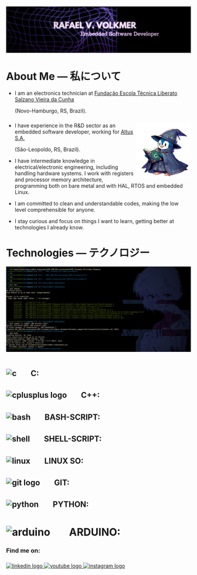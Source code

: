 ![Alt Text](https://github.com/RafaelVVolkmer/RafaelVVolkmer/blob/main/RafaelVVolkmer_Banner.png)

# About Me — 私について
- I am an electronics technician at [Fundação Escola Técnica Liberato Salzano Vieira da Cunha](https://www.liberato.com.br)
  
  (Novo-Hamburgo, RS, Brazil).
  ###

<img align="right" height="150" src="https://github.com/RafaelVVolkmer/RafaelVVolkmer/blob/main/PENGUIM_1%20(1).png"  />

- I have experience in the R&D sector as an embedded software developer, working for [Altus S.A.](https://www.altus.com.br)
  
  (São-Leopoldo, RS, Brazil).
  
- I have intermediate knowledge in electrical/electronic engineering, including handling hardware systems. I work with registers and processor memory architecture, programming both on bare metal and with HAL, RTOS and embedded Linux.
  
- I am committed to clean and understandable codes, making the low level comprehensible for anyone.

- I stay curious and focus on things I want to learn, getting better at technologies I already know.

###
# Technologies — テクノロジー

![Alt Text](https://github.com/RafaelVVolkmer/RafaelVVolkmer/blob/main/image.png)
#
###
##   <img src="https://cdn.jsdelivr.net/gh/devicons/devicon@latest/icons/c/c-plain.svg" height="35" alt="c"/>ㅤㅤC:
###
##   <img src="https://cdn.jsdelivr.net/gh/devicons/devicon@latest/icons/cplusplus/cplusplus-plain.svg" height="35" alt="cplusplus logo"/>ㅤㅤC++:
###
##   <img src="https://cdn.jsdelivr.net/gh/devicons/devicon@latest/icons/bash/bash-original.svg" alt="bash" height="35"/>ㅤㅤBASH-SCRIPT: 
###
##   <img src="https://cdn.jsdelivr.net/gh/devicons/devicon@latest/icons/powershell/powershell-plain.svg" alt="shell" height="35"/>ㅤㅤSHELL-SCRIPT: 
####
## <img src="https://cdn.jsdelivr.net/gh/devicons/devicon@latest/icons/linux/linux-plain.svg" height="35" alt="linux"/>ㅤㅤLINUX SO: 
###
## <img src="https://cdn.jsdelivr.net/gh/devicons/devicon/icons/git/git-original.svg" height="30" alt="git logo"/>ㅤㅤGIT: 
###
##   <img src="https://cdn.jsdelivr.net/gh/devicons/devicon@latest/icons/python/python-plain.svg" alt="python" height="30"/>ㅤㅤPYTHON: 


####
#   <img src="https://cdn.jsdelivr.net/gh/devicons/devicon@latest/icons/arduino/arduino-original.svg" alt="arduino" height="30"/>ㅤㅤARDUINO: 
####

### Find me on:

###

<div align="left">
  <a href="https://linkedin.com/in/rafaelvvolkmer" target="_blank">
    <img src="https://img.shields.io/static/v1?message=LinkedIn&logo=linkedin&label=&color=0077B5&logoColor=white&labelColor=&style=for-the-badge" height="35" alt="linkedin logo"  />
  </a>
  <a href="https://www.youtube.com/@Zadocsons/videos" target="_blank">
    <img src="https://img.shields.io/static/v1?message=Youtube&logo=youtube&label=&color=FF0000&logoColor=white&labelColor=&style=for-the-badge" height="35" alt="youtube logo"  />
  </a>
  <a href="https://instagram.com/rafael.volkmer_" target="_blank">
    <img src="https://img.shields.io/static/v1?message=Instagram&logo=instagram&label=&color=E4405F&logoColor=white&labelColor=&style=for-the-badge" height="35" alt="instagram logo"  />
  </a>
</div>

###


